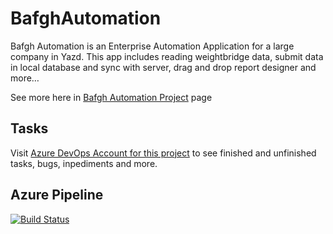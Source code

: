 # BafghAutomation
Bafgh Automation is an Enterprise Automation Application for a large company in Yazd. This app includes reading weightbridge data, submit data in local database and sync with server, drag and drop report designer and more…

See more here in [Bafgh Automation Project](https://aryan.software/projects/bafgh.html) page

## Tasks
Visit [Azure DevOps Account for this project](https://dev.azure.com/Homatec/Bafgh%20Automation/_workitems) to see finished and unfinished tasks, bugs, inpediments and more.

## Azure Pipeline
[![Build Status](https://dev.azure.com/Homatec/Bafgh%20Automation/_apis/build/status/0xaryan.BafghAutomation?branchName=master)](https://dev.azure.com/Homatec/Bafgh%20Automation/_build/latest?definitionId=1&branchName=master)